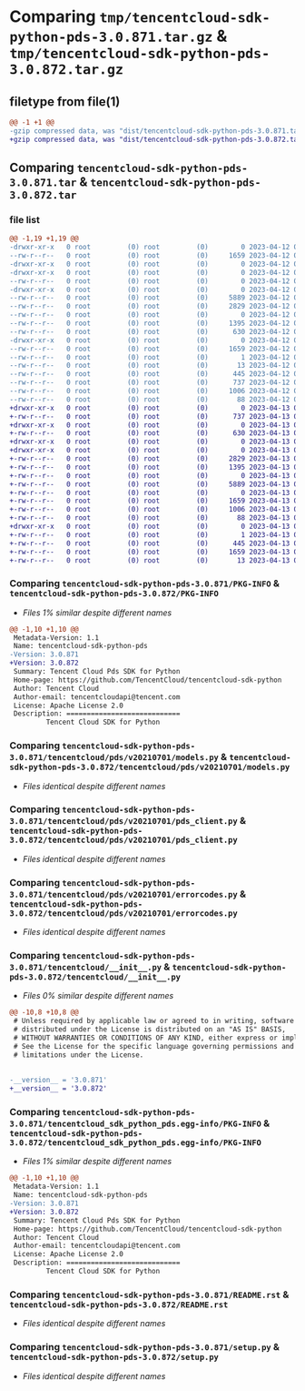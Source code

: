 # Comparing `tmp/tencentcloud-sdk-python-pds-3.0.871.tar.gz` & `tmp/tencentcloud-sdk-python-pds-3.0.872.tar.gz`

## filetype from file(1)

```diff
@@ -1 +1 @@
-gzip compressed data, was "dist/tencentcloud-sdk-python-pds-3.0.871.tar", last modified: Wed Apr 12 00:37:59 2023, max compression
+gzip compressed data, was "dist/tencentcloud-sdk-python-pds-3.0.872.tar", last modified: Thu Apr 13 00:53:41 2023, max compression
```

## Comparing `tencentcloud-sdk-python-pds-3.0.871.tar` & `tencentcloud-sdk-python-pds-3.0.872.tar`

### file list

```diff
@@ -1,19 +1,19 @@
-drwxr-xr-x   0 root         (0) root         (0)        0 2023-04-12 00:37:59.000000 tencentcloud-sdk-python-pds-3.0.871/
--rw-r--r--   0 root         (0) root         (0)     1659 2023-04-12 00:37:59.000000 tencentcloud-sdk-python-pds-3.0.871/PKG-INFO
-drwxr-xr-x   0 root         (0) root         (0)        0 2023-04-12 00:37:59.000000 tencentcloud-sdk-python-pds-3.0.871/tencentcloud/
-drwxr-xr-x   0 root         (0) root         (0)        0 2023-04-12 00:37:59.000000 tencentcloud-sdk-python-pds-3.0.871/tencentcloud/pds/
--rw-r--r--   0 root         (0) root         (0)        0 2023-04-12 00:37:59.000000 tencentcloud-sdk-python-pds-3.0.871/tencentcloud/pds/__init__.py
-drwxr-xr-x   0 root         (0) root         (0)        0 2023-04-12 00:37:59.000000 tencentcloud-sdk-python-pds-3.0.871/tencentcloud/pds/v20210701/
--rw-r--r--   0 root         (0) root         (0)     5889 2023-04-12 00:37:59.000000 tencentcloud-sdk-python-pds-3.0.871/tencentcloud/pds/v20210701/models.py
--rw-r--r--   0 root         (0) root         (0)     2829 2023-04-12 00:37:59.000000 tencentcloud-sdk-python-pds-3.0.871/tencentcloud/pds/v20210701/pds_client.py
--rw-r--r--   0 root         (0) root         (0)        0 2023-04-12 00:37:59.000000 tencentcloud-sdk-python-pds-3.0.871/tencentcloud/pds/v20210701/__init__.py
--rw-r--r--   0 root         (0) root         (0)     1395 2023-04-12 00:37:59.000000 tencentcloud-sdk-python-pds-3.0.871/tencentcloud/pds/v20210701/errorcodes.py
--rw-r--r--   0 root         (0) root         (0)      630 2023-04-12 00:37:59.000000 tencentcloud-sdk-python-pds-3.0.871/tencentcloud/__init__.py
-drwxr-xr-x   0 root         (0) root         (0)        0 2023-04-12 00:37:59.000000 tencentcloud-sdk-python-pds-3.0.871/tencentcloud_sdk_python_pds.egg-info/
--rw-r--r--   0 root         (0) root         (0)     1659 2023-04-12 00:37:59.000000 tencentcloud-sdk-python-pds-3.0.871/tencentcloud_sdk_python_pds.egg-info/PKG-INFO
--rw-r--r--   0 root         (0) root         (0)        1 2023-04-12 00:37:59.000000 tencentcloud-sdk-python-pds-3.0.871/tencentcloud_sdk_python_pds.egg-info/dependency_links.txt
--rw-r--r--   0 root         (0) root         (0)       13 2023-04-12 00:37:59.000000 tencentcloud-sdk-python-pds-3.0.871/tencentcloud_sdk_python_pds.egg-info/top_level.txt
--rw-r--r--   0 root         (0) root         (0)      445 2023-04-12 00:37:59.000000 tencentcloud-sdk-python-pds-3.0.871/tencentcloud_sdk_python_pds.egg-info/SOURCES.txt
--rw-r--r--   0 root         (0) root         (0)      737 2023-04-12 00:37:59.000000 tencentcloud-sdk-python-pds-3.0.871/README.rst
--rw-r--r--   0 root         (0) root         (0)     1006 2023-04-12 00:37:59.000000 tencentcloud-sdk-python-pds-3.0.871/setup.py
--rw-r--r--   0 root         (0) root         (0)       88 2023-04-12 00:37:59.000000 tencentcloud-sdk-python-pds-3.0.871/setup.cfg
+drwxr-xr-x   0 root         (0) root         (0)        0 2023-04-13 00:53:41.000000 tencentcloud-sdk-python-pds-3.0.872/
+-rw-r--r--   0 root         (0) root         (0)      737 2023-04-13 00:53:40.000000 tencentcloud-sdk-python-pds-3.0.872/README.rst
+drwxr-xr-x   0 root         (0) root         (0)        0 2023-04-13 00:53:41.000000 tencentcloud-sdk-python-pds-3.0.872/tencentcloud/
+-rw-r--r--   0 root         (0) root         (0)      630 2023-04-13 00:53:40.000000 tencentcloud-sdk-python-pds-3.0.872/tencentcloud/__init__.py
+drwxr-xr-x   0 root         (0) root         (0)        0 2023-04-13 00:53:41.000000 tencentcloud-sdk-python-pds-3.0.872/tencentcloud/pds/
+drwxr-xr-x   0 root         (0) root         (0)        0 2023-04-13 00:53:41.000000 tencentcloud-sdk-python-pds-3.0.872/tencentcloud/pds/v20210701/
+-rw-r--r--   0 root         (0) root         (0)     2829 2023-04-13 00:53:41.000000 tencentcloud-sdk-python-pds-3.0.872/tencentcloud/pds/v20210701/pds_client.py
+-rw-r--r--   0 root         (0) root         (0)     1395 2023-04-13 00:53:41.000000 tencentcloud-sdk-python-pds-3.0.872/tencentcloud/pds/v20210701/errorcodes.py
+-rw-r--r--   0 root         (0) root         (0)        0 2023-04-13 00:53:41.000000 tencentcloud-sdk-python-pds-3.0.872/tencentcloud/pds/v20210701/__init__.py
+-rw-r--r--   0 root         (0) root         (0)     5889 2023-04-13 00:53:41.000000 tencentcloud-sdk-python-pds-3.0.872/tencentcloud/pds/v20210701/models.py
+-rw-r--r--   0 root         (0) root         (0)        0 2023-04-13 00:53:41.000000 tencentcloud-sdk-python-pds-3.0.872/tencentcloud/pds/__init__.py
+-rw-r--r--   0 root         (0) root         (0)     1659 2023-04-13 00:53:41.000000 tencentcloud-sdk-python-pds-3.0.872/PKG-INFO
+-rw-r--r--   0 root         (0) root         (0)     1006 2023-04-13 00:53:40.000000 tencentcloud-sdk-python-pds-3.0.872/setup.py
+-rw-r--r--   0 root         (0) root         (0)       88 2023-04-13 00:53:41.000000 tencentcloud-sdk-python-pds-3.0.872/setup.cfg
+drwxr-xr-x   0 root         (0) root         (0)        0 2023-04-13 00:53:41.000000 tencentcloud-sdk-python-pds-3.0.872/tencentcloud_sdk_python_pds.egg-info/
+-rw-r--r--   0 root         (0) root         (0)        1 2023-04-13 00:53:41.000000 tencentcloud-sdk-python-pds-3.0.872/tencentcloud_sdk_python_pds.egg-info/dependency_links.txt
+-rw-r--r--   0 root         (0) root         (0)      445 2023-04-13 00:53:41.000000 tencentcloud-sdk-python-pds-3.0.872/tencentcloud_sdk_python_pds.egg-info/SOURCES.txt
+-rw-r--r--   0 root         (0) root         (0)     1659 2023-04-13 00:53:41.000000 tencentcloud-sdk-python-pds-3.0.872/tencentcloud_sdk_python_pds.egg-info/PKG-INFO
+-rw-r--r--   0 root         (0) root         (0)       13 2023-04-13 00:53:41.000000 tencentcloud-sdk-python-pds-3.0.872/tencentcloud_sdk_python_pds.egg-info/top_level.txt
```

### Comparing `tencentcloud-sdk-python-pds-3.0.871/PKG-INFO` & `tencentcloud-sdk-python-pds-3.0.872/PKG-INFO`

 * *Files 1% similar despite different names*

```diff
@@ -1,10 +1,10 @@
 Metadata-Version: 1.1
 Name: tencentcloud-sdk-python-pds
-Version: 3.0.871
+Version: 3.0.872
 Summary: Tencent Cloud Pds SDK for Python
 Home-page: https://github.com/TencentCloud/tencentcloud-sdk-python
 Author: Tencent Cloud
 Author-email: tencentcloudapi@tencent.com
 License: Apache License 2.0
 Description: ============================
         Tencent Cloud SDK for Python
```

### Comparing `tencentcloud-sdk-python-pds-3.0.871/tencentcloud/pds/v20210701/models.py` & `tencentcloud-sdk-python-pds-3.0.872/tencentcloud/pds/v20210701/models.py`

 * *Files identical despite different names*

### Comparing `tencentcloud-sdk-python-pds-3.0.871/tencentcloud/pds/v20210701/pds_client.py` & `tencentcloud-sdk-python-pds-3.0.872/tencentcloud/pds/v20210701/pds_client.py`

 * *Files identical despite different names*

### Comparing `tencentcloud-sdk-python-pds-3.0.871/tencentcloud/pds/v20210701/errorcodes.py` & `tencentcloud-sdk-python-pds-3.0.872/tencentcloud/pds/v20210701/errorcodes.py`

 * *Files identical despite different names*

### Comparing `tencentcloud-sdk-python-pds-3.0.871/tencentcloud/__init__.py` & `tencentcloud-sdk-python-pds-3.0.872/tencentcloud/__init__.py`

 * *Files 0% similar despite different names*

```diff
@@ -10,8 +10,8 @@
 # Unless required by applicable law or agreed to in writing, software
 # distributed under the License is distributed on an "AS IS" BASIS,
 # WITHOUT WARRANTIES OR CONDITIONS OF ANY KIND, either express or implied.
 # See the License for the specific language governing permissions and
 # limitations under the License.
 
 
-__version__ = '3.0.871'
+__version__ = '3.0.872'
```

### Comparing `tencentcloud-sdk-python-pds-3.0.871/tencentcloud_sdk_python_pds.egg-info/PKG-INFO` & `tencentcloud-sdk-python-pds-3.0.872/tencentcloud_sdk_python_pds.egg-info/PKG-INFO`

 * *Files 1% similar despite different names*

```diff
@@ -1,10 +1,10 @@
 Metadata-Version: 1.1
 Name: tencentcloud-sdk-python-pds
-Version: 3.0.871
+Version: 3.0.872
 Summary: Tencent Cloud Pds SDK for Python
 Home-page: https://github.com/TencentCloud/tencentcloud-sdk-python
 Author: Tencent Cloud
 Author-email: tencentcloudapi@tencent.com
 License: Apache License 2.0
 Description: ============================
         Tencent Cloud SDK for Python
```

### Comparing `tencentcloud-sdk-python-pds-3.0.871/README.rst` & `tencentcloud-sdk-python-pds-3.0.872/README.rst`

 * *Files identical despite different names*

### Comparing `tencentcloud-sdk-python-pds-3.0.871/setup.py` & `tencentcloud-sdk-python-pds-3.0.872/setup.py`

 * *Files identical despite different names*


